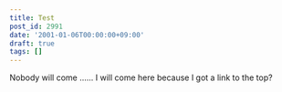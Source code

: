 ```yaml
---
title: Test
post_id: 2991
date: '2001-01-06T00:00:00+09:00'
draft: true
tags: []
---
```


Nobody will come ...... I will come here because I got a link to the top?
